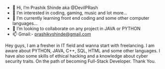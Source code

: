 - 👋 Hi, I’m Prashik Shinde aka @DevilPRash 
- 👀 I’m interested in coding, gaming, music and lot more...
- 🌱 I’m currently learning front end coding and some other computer languages...
- 💞️ I’m looking to collaborate on any project in JAVA or PYTHON
- 📫 Gmail:- prashikvshinde@gmail.com

Hey guys,
I am a fresher in IT field and wanna start with freelancing.
I am aware about PYTHON, JAVA, C++, SQL, HTML and some other languages.
I have also some skills of ethical hacking and a knowledge about cyber security traits.
On the path of becoming Full-Stack Developer.
Thank You.
